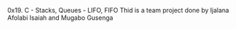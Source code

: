  0x19. C - Stacks, Queues - LIFO, FIFO
Thid is a team project done by Ijalana Afolabi Isaiah and 
Mugabo Gusenga
